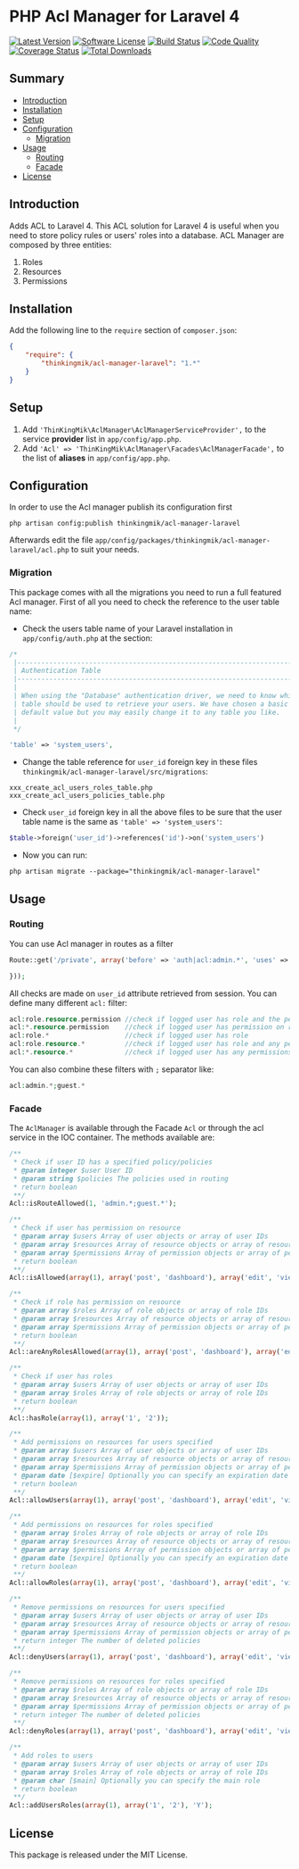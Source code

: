 PHP Acl Manager for Laravel 4
================

[![Latest Version](http://img.shields.io/github/release/thinkingmik/acl-manager-laravel.svg?style=flat-square)](https://packagist.org/packages/thinkingmik/acl-manager-laravel)
[![Software License](https://img.shields.io/badge/license-MIT-brightgreen.svg?style=flat-square)](LICENSE.md)
[![Build Status](https://img.shields.io/travis/thinkingmik/acl-manager-laravel/master.svg?style=flat-square)](https://travis-ci.org/thinkingmik/acl-manager-laravel)
[![Code Quality](https://img.shields.io/scrutinizer/g/thinkingmik/acl-manager-laravel.svg?style=flat-square)](https://scrutinizer-ci.com/g/thinkingmik/acl-manager-laravel/?branch=master)
[![Coverage Status](https://img.shields.io/scrutinizer/coverage/g/thinkingmik/acl-manager-laravel.svg?style=flat-square)](https://scrutinizer-ci.com/g/thinkingmik/acl-manager-laravel/code-structure)
[![Total Downloads](https://img.shields.io/packagist/dt/thinkingmik/acl-manager-laravel.svg?style=flat-square)](https://packagist.org/packages/thinkingmik/acl-manager-laravel)

## Summary

- [Introduction](#introduction)
- [Installation](#installation)
- [Setup](#setup)
- [Configuration](#configuration)
  - [Migration](#migration)
- [Usage](#usage)
  - [Routing](#routing)
  - [Facade](#facade)
- [License](#license)

## Introduction

Adds ACL to Laravel 4.
This ACL solution for Laravel 4 is useful when you need to store policy rules or users' roles into a database.
ACL Manager are composed by three entities:

1. Roles
2. Resources
3. Permissions

## Installation

Add the following line to the `require` section of `composer.json`:

```json
{
    "require": {
        "thinkingmik/acl-manager-laravel": "1.*"
    }
}
```
## Setup

1. Add `'ThinKingMik\AclManager\AclManagerServiceProvider',` to the service **provider** list in `app/config/app.php`.
2. Add `'Acl' => 'ThinKingMik\AclManager\Facades\AclManagerFacade',` to the list of **aliases** in `app/config/app.php`.

## Configuration

In order to use the Acl manager publish its configuration first

```
php artisan config:publish thinkingmik/acl-manager-laravel
```

Afterwards edit the file ```app/config/packages/thinkingmik/acl-manager-laravel/acl.php``` to suit your needs.

### Migration

This package comes with all the migrations you need to run a full featured Acl manager.
First of all you need to check the reference to the user table name:

* Check the users table name of your Laravel installation in `app/config/auth.php` at the section:
```php
/*
 |--------------------------------------------------------------------------
 | Authentication Table
 |--------------------------------------------------------------------------
 |
 | When using the "Database" authentication driver, we need to know which
 | table should be used to retrieve your users. We have chosen a basic
 | default value but you may easily change it to any table you like.
 |
 */

'table' => 'system_users',
```
* Change the table reference for `user_id` foreign key in these files `thinkingmik/acl-manager-laravel/src/migrations`: 
```    
xxx_create_acl_users_roles_table.php
xxx_create_acl_users_policies_table.php
```
* Check `user_id` foreign key in all the above files to be sure that the user table name is the same as `'table' => 'system_users'`:
```php
$table->foreign('user_id')->references('id')->on('system_users')
```
* Now you can run:
```
php artisan migrate --package="thinkingmik/acl-manager-laravel"
```
## Usage

### Routing

You can use Acl manager in routes as a filter
```php
Route::get('/private', array('before' => 'auth|acl:admin.*', 'uses' => function() {

}));
```

All checks are made on `user_id` attribute retrieved from session.
You can define many different `acl:` filter:
```php
acl:role.resource.permission //check if logged user has role and the permission on resource
acl:*.resource.permission    //check if logged user has permission on resource
acl:role.*                   //check if logged user has role
acl:role.resource.*          //check if logged user has role and any permissions on resource
acl:*.resource.*             //check if logged user has any permissions on resource
```
You can also combine these filters with `;` separator like:
```php
acl:admin.*;guest.*
```

### Facade

The `AclManager` is available through the Facade `Acl` or through the acl service in the IOC container.
The methods available are:
```php
/**
 * Check if user ID has a specified policy/policies
 * @param integer $user User ID
 * @param string $policies The policies used in routing
 * return boolean
 **/
Acl::isRouteAllowed(1, 'admin.*;guest.*');

/**
 * Check if user has permission on resource
 * @param array $users Array of user objects or array of user IDs
 * @param array $resources Array of resource objects or array of resource IDs
 * @param array $permissions Array of permission objects or array of permission IDs
 * return boolean
 **/
Acl::isAllowed(array(1), array('post', 'dashboard'), array('edit', 'view'));

/**
 * Check if role has permission on resource
 * @param array $roles Array of role objects or array of role IDs
 * @param array $resources Array of resource objects or array of resource IDs
 * @param array $permissions Array of permission objects or array of permission IDs
 * return boolean
 **/
Acl::areAnyRolesAllowed(array(1), array('post', 'dashboard'), array('edit', 'view'));

/**
 * Check if user has roles
 * @param array $users Array of user objects or array of user IDs
 * @param array $roles Array of role objects or array of role IDs
 * return boolean
 **/
Acl::hasRole(array(1), array('1', '2'));

/**
 * Add permissions on resources for users specified
 * @param array $users Array of user objects or array of user IDs
 * @param array $resources Array of resource objects or array of resource IDs
 * @param array $permissions Array of permission objects or array of permission IDs
 * @param date [$expire] Optionally you can specify an expiration date for policies  
 * return boolean
 **/
Acl::allowUsers(array(1), array('post', 'dashboard'), array('edit', 'view'), '2099-11-01');

/**
 * Add permissions on resources for roles specified
 * @param array $roles Array of role objects or array of role IDs
 * @param array $resources Array of resource objects or array of resource IDs
 * @param array $permissions Array of permission objects or array of permission IDs
 * @param date [$expire] Optionally you can specify an expiration date for policies  
 * return boolean
 **/
Acl::allowRoles(array(1), array('post', 'dashboard'), array('edit', 'view'), '2099-11-01');

/**
 * Remove permissions on resources for users specified
 * @param array $users Array of user objects or array of user IDs
 * @param array $resources Array of resource objects or array of resource IDs
 * @param array $permissions Array of permission objects or array of permission IDs  
 * return integer The number of deleted policies
 **/
Acl::denyUsers(array(1), array('post', 'dashboard'), array('edit', 'view'));

/**
 * Remove permissions on resources for roles specified
 * @param array $roles Array of role objects or array of role IDs
 * @param array $resources Array of resource objects or array of resource IDs
 * @param array $permissions Array of permission objects or array of permission IDs
 * return integer The number of deleted policies
 **/
Acl::denyRoles(array(1), array('post', 'dashboard'), array('edit', 'view'));

/**
 * Add roles to users
 * @param array $users Array of user objects or array of user IDs
 * @param array $roles Array of role objects or array of role IDs
 * @param char [$main] Optionally you can specify the main role  
 * return boolean
 **/
Acl::addUsersRoles(array(1), array('1', '2'), 'Y');
```

## License

This package is released under the MIT License.
